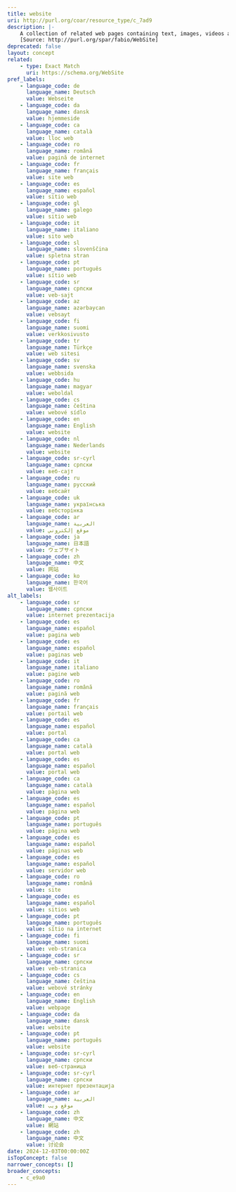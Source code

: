 ```yaml
---
title: website
uri: http://purl.org/coar/resource_type/c_7ad9
description: |-
    A collection of related web pages containing text, images, videos and/or other digital assets that are addressed relative to a common Uniform Resource Locator (URL). A web site is hosted on at least one web server, accessible via a network such as the Internet or a private local area network.
    [Source: http://purl.org/spar/fabio/WebSite]
deprecated: false
layout: concept
related:
    - type: Exact Match
      uri: https://schema.org/WebSite
pref_labels:
    - language_code: de
      language_name: Deutsch
      value: Webseite
    - language_code: da
      language_name: dansk
      value: hjemmeside
    - language_code: ca
      language_name: català
      value: lloc web
    - language_code: ro
      language_name: română
      value: pagină de internet
    - language_code: fr
      language_name: français
      value: site web
    - language_code: es
      language_name: español
      value: sitio web
    - language_code: gl
      language_name: galego
      value: sitio web
    - language_code: it
      language_name: italiano
      value: sito web
    - language_code: sl
      language_name: slovenščina
      value: spletna stran
    - language_code: pt
      language_name: português
      value: sítio web
    - language_code: sr
      language_name: српски
      value: veb-sajt
    - language_code: az
      language_name: azərbaycan
      value: vebsayt
    - language_code: fi
      language_name: suomi
      value: verkkosivusto
    - language_code: tr
      language_name: Türkçe
      value: web sitesi
    - language_code: sv
      language_name: svenska
      value: webbsida
    - language_code: hu
      language_name: magyar
      value: weboldal
    - language_code: cs
      language_name: čeština
      value: webové sídlo
    - language_code: en
      language_name: English
      value: website
    - language_code: nl
      language_name: Nederlands
      value: website
    - language_code: sr-cyrl
      language_name: српски
      value: веб-сајт
    - language_code: ru
      language_name: русский
      value: вебсайт
    - language_code: uk
      language_name: українська
      value: вебсторінка
    - language_code: ar
      language_name: العربية
      value: موقع إلكتروني
    - language_code: ja
      language_name: 日本語
      value: ウェブサイト
    - language_code: zh
      language_name: 中文
      value: 网站
    - language_code: ko
      language_name: 한국어
      value: 웹사이트
alt_labels:
    - language_code: sr
      language_name: српски
      value: internet prezentacija
    - language_code: es
      language_name: español
      value: pagina web
    - language_code: es
      language_name: español
      value: paginas web
    - language_code: it
      language_name: italiano
      value: pagine web
    - language_code: ro
      language_name: română
      value: pagină web
    - language_code: fr
      language_name: français
      value: portail web
    - language_code: es
      language_name: español
      value: portal
    - language_code: ca
      language_name: català
      value: portal web
    - language_code: es
      language_name: español
      value: portal web
    - language_code: ca
      language_name: català
      value: pàgina web
    - language_code: es
      language_name: español
      value: página web
    - language_code: pt
      language_name: português
      value: página web
    - language_code: es
      language_name: español
      value: páginas web
    - language_code: es
      language_name: español
      value: servidor web
    - language_code: ro
      language_name: română
      value: site
    - language_code: es
      language_name: español
      value: sitios web
    - language_code: pt
      language_name: português
      value: sítio na internet
    - language_code: fi
      language_name: suomi
      value: veb-stranica
    - language_code: sr
      language_name: српски
      value: veb-stranica
    - language_code: cs
      language_name: čeština
      value: webové stránky
    - language_code: en
      language_name: English
      value: webpage
    - language_code: da
      language_name: dansk
      value: website
    - language_code: pt
      language_name: português
      value: website
    - language_code: sr-cyrl
      language_name: српски
      value: веб-страница
    - language_code: sr-cyrl
      language_name: српски
      value: интернет презентација
    - language_code: ar
      language_name: العربية
      value: موقع ويب
    - language_code: zh
      language_name: 中文
      value: 網站
    - language_code: zh
      language_name: 中文
      value: 讨论会
date: 2024-12-03T00:00:00Z
isTopConcept: false
narrower_concepts: []
broader_concepts:
    - c_e9a0
---
```


